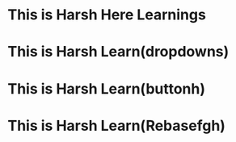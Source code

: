 # This is Harsh Here Learnings 
# This is Harsh Learn(dropdowns)
# This is Harsh Learn(buttonh)
# This is Harsh Learn(Rebasefgh)
